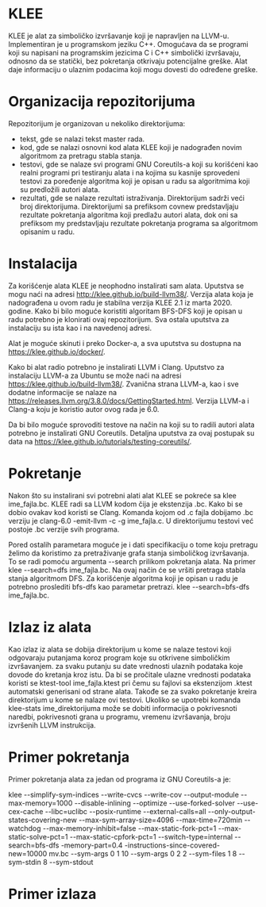 # KLEE

KLEE je alat za simboličko izvršavanje koji je napravljen na LLVM-u. Implementiran je u programskom jeziku C++. Omogućava da se programi koji su napisani na programskim jezicima C i C++ simbolički izvršavaju, odnosno da se statički, bez pokretanja otkrivaju potencijalne greške. Alat daje informaciju o ulaznim podacima koji mogu dovesti do određene greške.

# Organizacija repozitorijuma

Repozitorijum je organizovan u nekoliko direktorijuma:
  - tekst, gde se nalazi tekst master rada.
  - kod, gde se nalazi osnovni kod alata KLEE koji je nadograđen novim algoritmom za pretragu stabla stanja.
  - testovi, gde se nalaze svi programi GNU Coreutils-a koji su korišćeni kao realni programi pri testiranju alata i na kojima su kasnije sprovedeni testovi za poređenje algoritma koji je opisan u radu sa algoritmima koji su predložili autori alata.
  - rezultati, gde se nalaze rezultati istraživanja. Direktorijum sadrži veći broj direktorijuma. Direktorijumi sa prefiksom covnew predstavljaju rezultate pokretanja algoritma koji predlažu autori alata, dok oni sa prefiksom my predstavljaju rezultate pokretanja programa sa algoritmom opisanim u radu.
  
# Instalacija

Za korišćenje alata KLEE je neophodno instalirati sam alata. Uputstva se mogu naći na adresi http://klee.github.io/build-llvm38/. Verzija alata koja je nadograđena u ovom radu je stabilna verzija KLEE 2.1 iz marta 2020. godine. Kako bi bilo moguće koristiti algoritam BFS-DFS koji je opisan u radu potrebno je klonirati ovaj repozitorijum. Sva ostala uputstva za instalaciju su ista kao i na navedenoj adresi.

Alat je moguće skinuti i preko Docker-a, a sva uputstva su dostupna na https://klee.github.io/docker/.

Kako bi alat radio potrebno je instalirati LLVM i Clang. Uputstvo za instalaciju LLVM-a za Ubuntu se može naći na adresi https://klee.github.io/build-llvm38/. Zvanična strana LLVM-a, kao i sve dodatne informacije se nalaze na https://releases.llvm.org/3.8.0/docs/GettingStarted.html. Verzija LLVM-a i Clang-a koju je koristio autor ovog rada je 6.0.

Da bi bilo moguće sprovoditi testove na način na koji su to radili autori alata potrebno je instalirati GNU Coreutils. Detaljna uputstva za ovaj postupak su data na https://klee.github.io/tutorials/testing-coreutils/.

# Pokretanje

Nakon što su instalirani svi potrebni alati alat KLEE se pokreće sa klee ime_fajla.bc. KLEE radi sa LLVM kodom čija je ekstenzija .bc. Kako bi se dobio ovakav kod koristi se Clang. Komanda kojom od .c fajla dobijamo .bc verziju je clang-6.0 -emit-llvm -c -g ime_fajla.c. U direktorijumu testovi već postoje .bc verzije svih programa.

Pored ostalih parametara moguće je i dati specifikaciju o tome koju pretragu želimo da koristimo za pretraživanje grafa stanja simboličkog izvršavanja. To se radi pomoću argumenta --search prilikom pokretanja alata. Na primer klee --search=dfs ime_fajla.bc. Na ovaj način će se vršiti pretraga stabla stanja algoritmom DFS. Za korišćenje algoritma koji je opisan u radu je potrebno proslediti bfs-dfs kao parametar pretrazi. klee --search=bfs-dfs ime_fajla.bc.

# Izlaz iz alata

Kao izlaz iz alata se dobija direktorijum u kome se nalaze testovi koji odgovaraju putanjama koroz program koje su otkrivene simboličkim izvršavanjem. za svaku putanju su date vrednosti ulaznih podataka koje dovode do kretanja kroz istu. Da bi se pročitale ulazne vrednosti podataka koristi se ktest-tool ime_fajla.ktest pri čemu su fajlovi sa ekstenzijom .ktest automatski generisani od strane alata. Takođe se za svako pokretanje kreira direktorijum u kome se nalaze ovi testovi. Ukoliko se upotrebi komanda klee-stats ime_direktorijuma može se dobiti informacija o pokrivesnoti naredbi, pokrivesnoti grana u programu, vremenu izvršavanja, broju izvršenih LLVM instrukcija. 

# Primer pokretanja

Primer pokretanja alata za jedan od programa iz GNU Coreutils-a je:

klee --simplify-sym-indices --write-cvcs --write-cov --output-module --max-memory=1000 --disable-inlining --optimize --use-forked-solver --use-cex-cache --libc=uclibc --posix-runtime --external-calls=all --only-output-states-covering-new --max-sym-array-size=4096 --max-time=720min --watchdog --max-memory-inhibit=false --max-static-fork-pct=1 --max-static-solve-pct=1 --max-static-cpfork-pct=1 --switch-type=internal --search=bfs-dfs -memory-part=0.4 -instructions-since-covered-new=10000 mv.bc --sym-args 0 1 10 --sym-args 0 2 2 --sym-files 1 8 --sym-stdin 8 --sym-stdout

# Primer izlaza

